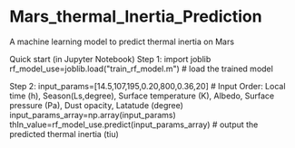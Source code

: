 # Mars_thermal_Inertia_Prediction
A machine learning model to predict thermal inertia on Mars

Quick start (in Jupyter Notebook)
Step 1:
import joblib
rf_model_use=joblib.load("train_rf_model.m") # load the trained model

Step 2:
input_params=[14.5,107,195,0.20,800,0.36,20] # Input Order: Local time (h), Season(Ls,degree), Surface temperature (K), Albedo, Surface pressure (Pa), Dust opacity, Latatude (degree)
input_params_array=np.array(input_params)
thIn_value=rf_model_use.predict(input_params_array) # output the predicted thermal inertia (tiu)
